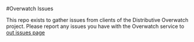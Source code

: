 
#Overwatch Issues

This repo exists to gather issues from clients of the Distributive Overwatch project. Please report any issues you have with the Overwatch service to [out issues page](https://github.com/Distributed-Compute-Labs/OverwatchIssues/issues)